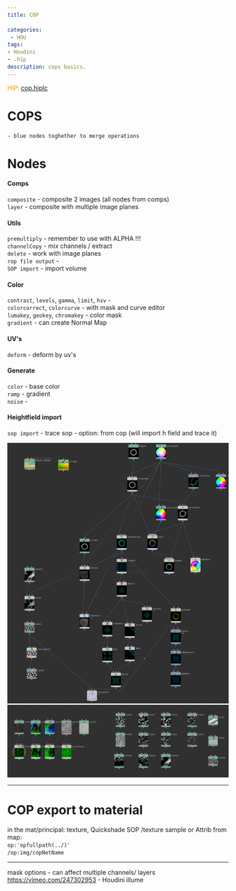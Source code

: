 ```yaml
---
title: COP

categories:
 - HOU
tags:
- Houdini
- .hip
description: cops basics.
---
```




<span style="color: #F09900"> HIP:</span> [cop.hiplc](https://github.com/shalivan/shalivan.github.io/tree/master/src/hip/COP.hiplc)


# COPS

```
- blue nodes toghether to merge operations    
```

# Nodes

#### Comps
`composite` - composite 2 images  (all nodes from comps)    
`layer` - composite with multiple image planes  

#### Utils  
`premultiply` - remember to use with ALPHA !!!  
`channelCopy` - mix channels / extract  
`delete` - work with image planes    
`rop file output` -   
`SOP import` - import volume    

#### Color  
`contrast`, `levels`, `gamma`, `limit`, `hsv` -    
`colorcorrect`, `colorcurve` - with mask and curve editor         
`lumakey`, `geokey`, `chromakey` - color mask    
`gradient` - can create Normal Map  

#### UV's
`deform` - deform by uv's  

#### Generate  
`color` - base color    
`ramp` -  gradient   
`noise` -    


#### Heightfield import
`sop import`  - trace sop - option: from cop (will import h field and trace it)   



<img src="/src/hou/cop/copA.png" width="650">  

<img src="/src/hou/cop/copB.png" width="650">


---
# COP export to material
in the mat/principal: texture, Quickshade SOP /texture sample or Attrib from map:  
`op:'opfullpath(../)'`    
`/op:img/copNetName`      



---
mask options - can affect multiple channels/ layers  
https://vimeo.com/247302953 - Houdini illume  
